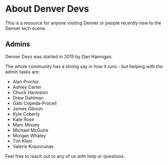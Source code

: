 # About Denver Devs

This is a resource for anyone visiting Denver or people recently new to the Denver tech scene.

## Admins
Denver Devs was started in 2015 by Dan Hannigan.

The whole community has a strong say in how it runs - but helping with the admin tasks are:

* Alan Proctor
* Ashley Carter
* Chuck Harmston
* Drew Dahlman
* Gabi Cepeda-Procell
* James Gibson
* Kyle Coberly
* Kate Rose
* Marc Missey
* Michael McGuire
* Morgan Whaley
* Tim Klein
* Valerie Krauncunas

Feel free to reach out to any of us with help or questions.